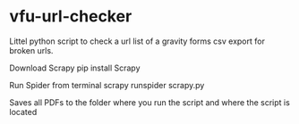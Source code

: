 # vfu-url-checker
Littel python script to check a url list of a gravity forms csv export for broken urls.

Download Scrapy
pip install Scrapy

Run Spider from terminal
scrapy runspider scrapy.py

Saves all PDFs to the folder where you run the script and where the script is located
